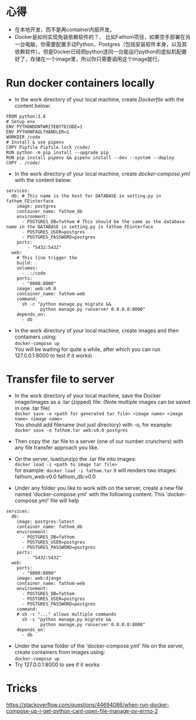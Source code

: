 # 心得
+ 在本地开发，而不是再container内部开发。
+ Docker是如何实现免装依赖软件的？、
  比如Fathom项目，如果空手部署在另一台电脑，你需要配置手动Python，Postgres（包括安装软件本身，以及其依赖软件）。但是Docker已经把python连同一台能运行python的虚拟机配置好了，存储在一个image里，所以你只需要调用这个image就行。
# Run docker containers locally
+ In the work directory of your local machine, create *Dockerfile* with the content below: 
```
FROM python:3.8
# Setup env
ENV PYTHONDONTWRITEBYTECODE=1
ENV PYTHONFAULTHANDLER=1
WORKDIR /code
# Install & use pipenv
COPY Pipfile Pipfile.lock /code/
RUN python -m pip install --upgrade pip
RUN pip install pipenv && pipenv install --dev --system --deploy
COPY . /code/
```

+ In the work directory of your local machine, create *docker-compose.yml* with the content below: 

```
services:
  db: # This name is the host for DATABASE in setting.py in fathom_FEinterface
    image: postgres
    container_name: fathom_db
    environment:
      - POSTGRES_DB=fathom # This should be the same as the database name in the DATABASE in setting.py in fathom_FEinterface
      - POSTGRES_USER=postgres
      - POSTGRES_PASSWORD=postgres
    ports:
        - "5432:5432"
  web:
    # This line trigger the 
    build: .
    volumes:
      - .:/code
    ports:
      - "8000:8000"
    image: web:v0.0
    container_name: fathom-web
    command:
      sh -c "python manage.py migrate &&
             python manage.py runserver 0.0.0.0:8000"
    depends_on:
      - db
```
+ In the work directory of your local machine, create images and then containers using:\
`docker-compose up` \
You will be waiting for quite a while, after which you can run 127.0.0.1:8000 to test if it works\

# Transfer file to server
+ In the work directory of your local machine, save the Docker image/images as a .tar (zipped) file: (Note multiple images can be saved in one .tar file)\
`docker save -o <path for generated tar file> <image name> <image name> <image name>`\
You should add filename (not just directory) with -o, for example:\
`docker save -o fathom.tar web:v0.0 postgres`
+ Then copy the .tar file to a server (one of our number crunchers) with any file transfer approach you like.
+ On the server, load(unzip) the .tar file into images:\
`docker load -i <path to image tar file>`\
for example:
`docker load -i fathom.tar`
it will renders two images: fathom_web:v0.0 fathom_db:v0.0

+ Under any folder you like to work with on the server, create a new file named 'docker-compose.yml' with the following content.
This 'docker-compose.yml' file will help
```
services:
  db:
    image: postgres:latest
    container_name: fathom_db
    environment:
      - POSTGRES_DB=fathom
      - POSTGRES_USER=postgres
      - POSTGRES_PASSWORD=postgres
    ports:
        - "5432:5432"
  web:
    ports:
      - "8000:8000"
    image: web:django
    container_name: fathom-web
    environment:
      - POSTGRES_DB=fathom
      - POSTGRES_USER=postgres
      - POSTGRES_PASSWORD=postgres
    command: 
    # sh -c "..." allows multiple commands
      sh -c "python manage.py migrate &&
             python manage.py runserver 0.0.0.0:8000"
    depends_on:
      - db
```
+ Under the same folder of the 'docker-compose.yml' file on the server, create containers from images using:\
`docker-compose up`
+ Try 127.0.0.1:8000 to see if it works



# Tricks
https://stackoverflow.com/questions/44694086/when-run-docker-compose-up-i-get-python-cant-open-file-manage-py-errno-2

